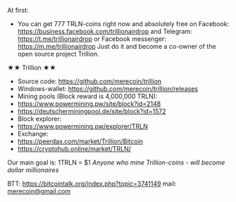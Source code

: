 At first:
-	You can get 777 TRLN-coins right now and absolutely free on Facebook: https://business.facebook.com/trillionairdrop and Telegram: https://t.me/trillionairdrop or Facebook messenger: https://m.me/trillionairdrop  Just do it and become a co-owner of the open source project Trillion.

★★ Trillion ★★

- Source code: https://github.com/merecoin/trillion
- Windows-wallet: https://github.com/merecoin/trillion/releases
- Mining pools (Block reward is 4,000,000 TRLN):
- https://www.powermining.pw/site/block?id=2148
- https://deutscherminingpool.de/site/block?id=1572
- Block explorer:
- https://www.powermining.pw/explorer/TRLN
- Exchange:
- https://peerdax.com/market/Trillion/Bitcoin
- https://cryptohub.online/market/TRLN/

Our main goal is: 
1TRLN = $1
*Anyone who mine Trillion-coins - will become dollar millionaires*

BTT: https://bitcointalk.org/index.php?topic=3741149
mail: merecoin@gmail.com
